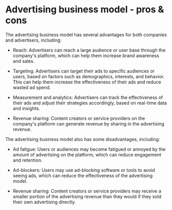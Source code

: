 # Advertising business model - pros & cons

The advertising business model has several advantages for both companies and advertisers, including:

* Reach: Advertisers can reach a large audience or user base through the company's platform, which can help them increase brand awareness and sales.

* Targeting: Advertisers can target their ads to specific audiences or users, based on factors such as demographics, interests, and behavior. This can help them increase the effectiveness of their ads and reduce wasted ad spend.

* Measurement and analytics: Advertisers can track the effectiveness of their ads and adjust their strategies accordingly, based on real-time data and insights.

* Revenue sharing: Content creators or service providers on the company's platform can generate revenue by sharing in the advertising revenue.

The advertising business model also has some disadvantages, including:

* Ad fatigue: Users or audiences may become fatigued or annoyed by the amount of advertising on the platform, which can reduce engagement and retention.

* Ad-blockers: Users may use ad-blocking software or tools to avoid seeing ads, which can reduce the effectiveness of the advertising model.

* Revenue sharing: Content creators or service providers may receive a smaller portion of the advertising revenue than they would if they sold their own advertising directly.
